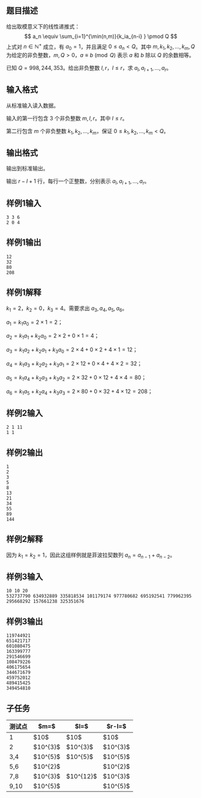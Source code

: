 ## 题目描述

给出取模意义下的线性递推式：
$$
a_n \equiv \sum_{i=1}^{\min(n,m)}{k_ia_{n-i} } \pmod Q
$$
上式对 $n \in \mathbb{N}^+$ 成立，有 $a_0=1$，并且满足 $0\le a_n < Q$。其中 $m,k_1,k_2,\dots,k_m,Q$ 为给定的非负整数，$m,Q > 0$，$a \equiv b \pmod Q$ 表示 $a$ 和 $b$ 除以 $Q$ 的余数相等。

已知 $Q=998,244,353$。给出非负整数 $l,r$，$l\le r$，求 $a_l, a_{l+1}, \dots, a_r$。

## 输入格式

从标准输入读入数据。

输入的第一行包含 $3$ 个非负整数 $m,l,r$。其中 $l \le r$。

第二行包含 $m$ 个非负整数 $k_1,k_2,\dots,k_m$，保证 $0 \le k_1,k_2,\dots,k_m < Q$。

## 输出格式

输出到标准输出。

输出 $r-l+1$ 行，每行一个正整数，分别表示 $a_l, a_{l+1},\dots,a_r$。








## 样例1输入

```plain
3 3 6
2 0 4

```



## 样例1输出

```plain
12
32
80
208

```


## 样例1解释

$k_1 = 2$，$k_2=0$，$k_3=4$。需要求出 $a_3,a_4,a_5,a_6$。

$a_1 = k_1 a_0 = 2 \times 1 = 2$；

$a_2 = k_1 a_1 + k_2 a_0 = 2 \times 2 + 0 \times 1 = 4$；

$a_3 = k_1 a_2 + k_2 a_1 + k_3 a_0 = 2 \times 4 + 0 \times 2 + 4 \times 1 = 12$；

$a_4 = k_1 a_3 + k_2 a_2 + k_3 a_1 = 2 \times 12 + 0 \times 4 + 4 \times 2 = 32$；

$a_5 = k_1 a_4 + k_2 a_3 + k_3 a_2 = 2 \times 32 + 0 \times 12 + 4 \times 4 = 80$；

$a_6 = k_1 a_5 + k_2 a_4 + k_3 a_3 = 2 \times 80 + 0 \times 32 + 4 \times 12 = 208$；








## 样例2输入

```plain
2 1 11
1 1

```



## 样例2输出

```plain
1
2
3
5
8
13
21
34
55
89
144

```


## 样例2解释

因为 $k_1=k_2=1$，因此这组样例就是菲波拉契数列 $a_n = a_{n-1} + a_{n-2}$。








## 样例3输入

```plain
10 10 20
532737790 634932889 335818534 101179174 977780682 695192541 779962395 295668292 157661238 325351676

```



## 样例3输出

```plain
119744921
651421717
601080475
163399777
291546699
108479226
406175654
344671679
459752012
489415425
349454810

```


## 子任务

 
	


<table class="table table-bordered"><thead><tr><th rowspan="1">测试点</th><th rowspan="1">$m=$</th><th rowspan="1">$l=$</th><th rowspan="1">$r-l=$</th></tr></thead><tbody><tr><td rowspan="1">1</td><td rowspan="1">$10$</td><td rowspan="1">$10$</td><td rowspan="1">$10$</td></tr><tr><td rowspan="1">2</td><td rowspan="1">$10^{3}$</td><td rowspan="1">$10^{3}$</td><td rowspan="1">$10^{3}$</td></tr><tr><td rowspan="1">3,4</td><td rowspan="1">$10^{5}$</td><td rowspan="1">$10^{5}$</td><td rowspan="1">$10^{5}$</td></tr><tr><td rowspan="1">5,6</td><td rowspan="1">$10^{2}$</td><td rowspan="3">$10^{12}$</td><td rowspan="1">$10^{2}$</td></tr><tr><td rowspan="1">7,8</td><td rowspan="1">$10^{3}$</td><td rowspan="1">$10^{3}$</td></tr><tr><td rowspan="1">9,10</td><td rowspan="1">$10^{5}$</td><td rowspan="1">$10^{5}$</td></tr></tbody></table> 